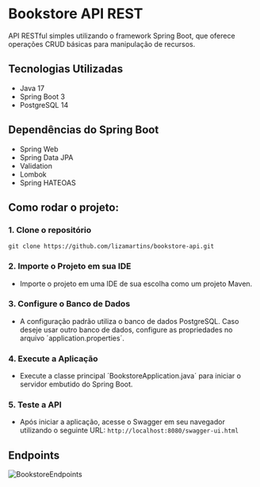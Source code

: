 # Bookstore API REST

API RESTful simples utilizando o framework Spring Boot, que oferece operações CRUD básicas para manipulação de recursos.


## Tecnologias Utilizadas

* Java 17
* Spring Boot 3
* PostgreSQL 14

## Dependências do Spring Boot

* Spring Web
* Spring Data JPA
* Validation
* Lombok
* Spring HATEOAS

## Como rodar o projeto:

### 1. Clone o repositório
```
git clone https://github.com/lizamartins/bookstore-api.git
```
### 2. Importe o Projeto em sua IDE

* Importe o projeto em uma IDE de sua escolha como um projeto Maven.

### 3. Configure o Banco de Dados

* A configuração padrão utiliza o banco de dados PostgreSQL. Caso deseje usar outro banco de dados, configure as propriedades no arquivo ´application.properties´.

### 4. Execute a Aplicação

* Execute a classe principal ´BookstoreApplication.java´ para iniciar o servidor embutido do Spring Boot.

### 5. Teste a API

* Após iniciar a aplicação, acesse o Swagger em seu navegador utilizando o seguinte URL: `http://localhost:8080/swagger-ui.html`

## Endpoints

![BookstoreEndpoints](https://github.com/lizamartins/bookstore-api/assets/144294131/6d93f4ef-adcb-45e5-b94c-589a7d3254f4)

